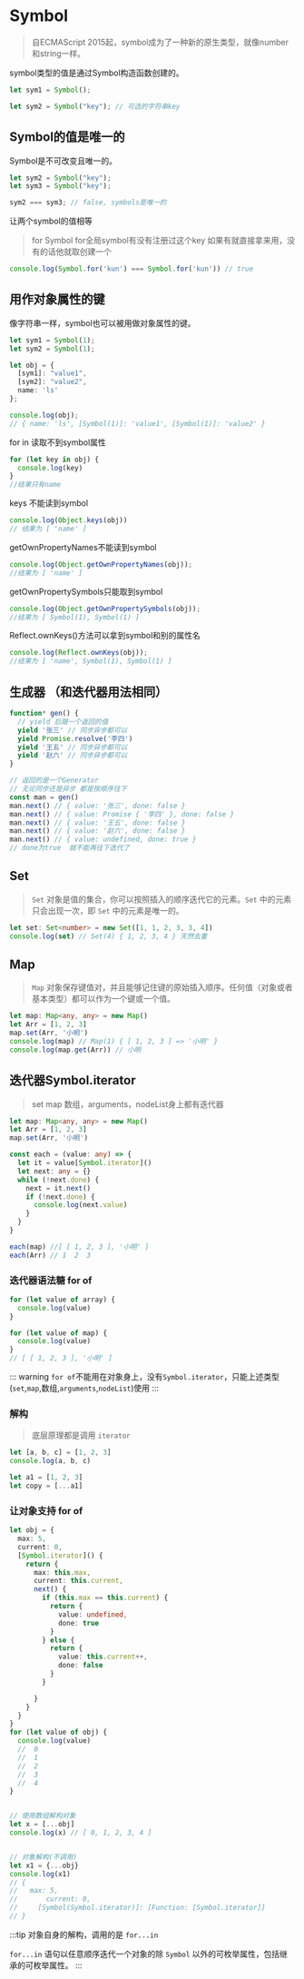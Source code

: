 # Symbol

> 自ECMAScript 2015起，symbol成为了一种新的原生类型，就像number和string一样。

symbol类型的值是通过Symbol构造函数创建的。

```ts
let sym1 = Symbol();

let sym2 = Symbol("key"); // 可选的字符串key
```

## Symbol的值是唯一的

Symbol是不可改变且唯一的。

```ts
let sym2 = Symbol("key");
let sym3 = Symbol("key");

sym2 === sym3; // false, symbols是唯一的
```

让两个symbol的值相等
> for Symbol for全局symbol有没有注册过这个key 如果有就直接拿来用，没有的话他就取创建一个

```ts
console.log(Symbol.for('kun') === Symbol.for('kun')) // true
```

## 用作对象属性的键

像字符串一样，symbol也可以被用做对象属性的键。

```ts
let sym1 = Symbol(1);
let sym2 = Symbol(1);

let obj = {
  [sym1]: "value1",
  [sym2]: "value2",
  name: 'ls'
};

console.log(obj);
// { name: 'ls', [Symbol(1)]: 'value1', [Symbol(1)]: 'value2' }
```

for in 读取不到symbol属性

```ts
for (let key in obj) {
  console.log(key)
}
//结果只有name
```

keys 不能读到symbol

```ts
console.log(Object.keys(obj))
// 结果为 [ 'name' ]
```

getOwnPropertyNames不能读到symbol

```ts
console.log(Object.getOwnPropertyNames(obj));
//结果为 [ 'name' ]
```

getOwnPropertySymbols只能取到symbol

```ts
console.log(Object.getOwnPropertySymbols(obj));
//结果为 [ Symbol(1), Symbol(1) ]
```

Reflect.ownKeys()方法可以拿到symbol和别的属性名

```ts
console.log(Reflect.ownKeys(obj));
//结果为 [ 'name', Symbol(1), Symbol(1) ]
```

## 生成器 （和迭代器用法相同）

```ts
function* gen() {
  // yield 后跟一个返回的值
  yield '张三' // 同步异步都可以
  yield Promise.resolve('李四')
  yield '王五' // 同步异步都可以
  yield '赵六' // 同步异步都可以
}

// 返回的是一个Generator
// 无论同步还是异步 都是按顺序往下
const man = gen()
man.next() // { value: '张三', done: false }
man.next() // { value: Promise { '李四' }, done: false }
man.next() // { value: '王五', done: false }
man.next() // { value: '赵六', done: false }
man.next() // { value: undefined, done: true }
// done为true  就不能再往下迭代了
```

## Set

> `Set` 对象是值的集合，你可以按照插入的顺序迭代它的元素。`Set` 中的元素只会出现一次，即 `Set` 中的元素是唯一的。

```ts
let set: Set<number> = new Set([1, 1, 2, 3, 3, 4])
console.log(set) // Set(4) { 1, 2, 3, 4 } 天然去重
```

## Map

> `Map` 对象保存键值对，并且能够记住键的原始插入顺序。任何值（对象或者基本类型）都可以作为一个键或一个值。

```ts
let map: Map<any, any> = new Map()
let Arr = [1, 2, 3]
map.set(Arr, '小明')
console.log(map) // Map(1) { [ 1, 2, 3 ] => '小明' }
console.log(map.get(Arr)) // 小明
```

## 迭代器Symbol.iterator

> set map 数组，arguments，nodeList身上都有迭代器

```ts
let map: Map<any, any> = new Map()
let Arr = [1, 2, 3]
map.set(Arr, '小明')

const each = (value: any) => {
  let it = value[Symbol.iterator]()
  let next: any = {}
  while (!next.done) {
    next = it.next()
    if (!next.done) {
      console.log(next.value)
    }
  }
}

each(map) //[ [ 1, 2, 3 ], '小明' ]
each(Arr) // 1  2  3
```

### 迭代器语法糖 for of

```ts
for (let value of array) {
  console.log(value)
}

for (let value of map) {
  console.log(value)
}
// [ [ 1, 2, 3 ], '小明' ]
```

::: warning
`for of`不能用在对象身上，没有`Symbol.iterator`，只能上述类型(`set`,`map`,数组,`arguments`,`nodeList`)使用
:::

### 解构

> 底层原理都是调用 `iterator`

```ts
let [a, b, c] = [1, 2, 3]
console.log(a, b, c)

let a1 = [1, 2, 3]
let copy = [...a1]
```

### 让对象支持 for of

```ts
let obj = {
  max: 5,
  current: 0,
  [Symbol.iterator]() {
    return {
      max: this.max,
      current: this.current,
      next() {
        if (this.max == this.current) {
          return {
            value: undefined,
            done: true
          }
        } else {
          return {
            value: this.current++,
            done: false
          }
        }

      }
    }
  }
}
for (let value of obj) {
  console.log(value)
  //  0
  //  1
  //  2
  //  3
  //  4
}


// 使用数组解构对象
let x = [...obj]
console.log(x) // [ 0, 1, 2, 3, 4 ]


// 对象解构(不调用)
let x1 = {...obj}
console.log(x1)
// {
//   max: 5,
//       current: 0,
//     [Symbol(Symbol.iterator)]: [Function: [Symbol.iterator]]
// }

```

:::tip
对象自身的解构，调用的是 `for...in`

`for...in` 语句以任意顺序迭代一个对象的除 `Symbol` 以外的可枚举属性，包括继承的可枚举属性。
:::
